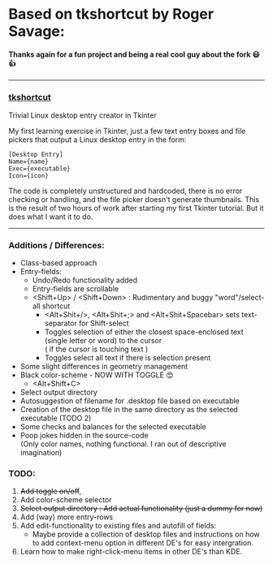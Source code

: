 # Based on tkshortcut by Roger Savage:
#### Thanks again for a fun project and being a real cool guy about the fork 😃👍
---

### [tkshortcut](https://github.com/rogersavage/tkshortcut)
Trivial Linux desktop entry creator in Tkinter

My first learning exercise in Tkinter, just a few text entry boxes and file pickers that output a Linux desktop entry in the form:

```
[Desktop Entry]
Name={name}
Exec={executable}
Icon={icon}
```

The code is completely unstructured and hardcoded, there is no error checking or handling, and the file picker doesn't generate thumbnails. 
This is the result of two hours of work after starting my first Tkinter tutorial. But it does what I want it to do.

---

### Additions / Differences:
- Class-based approach
- Entry-fields:
  - Undo/Redo functionality added
  - Entry-fields are scrollable
  - <Shift+Up> / <Shift+Down> : Rudimentary and buggy "word"/select-all shortcut
    - <Alt+Shit+/>, <Alt+Shit+;> and <Alt+Shit+Spacebar> sets text-separator for Shift-select 
    - Toggles selection of either the closest space-enclosed text (single letter or word) to the cursor<br>( if the cursor is touching text )
    - Toggles select all text if there is selection present
- Some slight differences in geometry management
- Black color-scheme - NOW WITH TOGGLE :heart_eyes:
  - <Alt+Shift+C>
- Select output directory
- Autosuggestion of filename for .desktop file based on executable
- Creation of the desktop file in the same directory as the selected executable (TODO 2)
- Some checks and balances for the selected executable
- Poop jokes hidden in the source-code<br>(Only color names, nothing functional. I ran out of descriptive imagination)

### TODO:
1. ~~Add toggle on/off~~,
2. Add color-scheme selector
3. ~~Select output directory : Add actual functionality (just a dummy for now)~~
4. Add (way) more entry-rows
5. Add edit-functionality to existing files and autofill of fields: 
   - Maybe provide a collection of desktop files and instructions on how to add context-menu option in different DE's for easy intergration.
6. Learn how to make right-click-menu items in other DE's than KDE.
